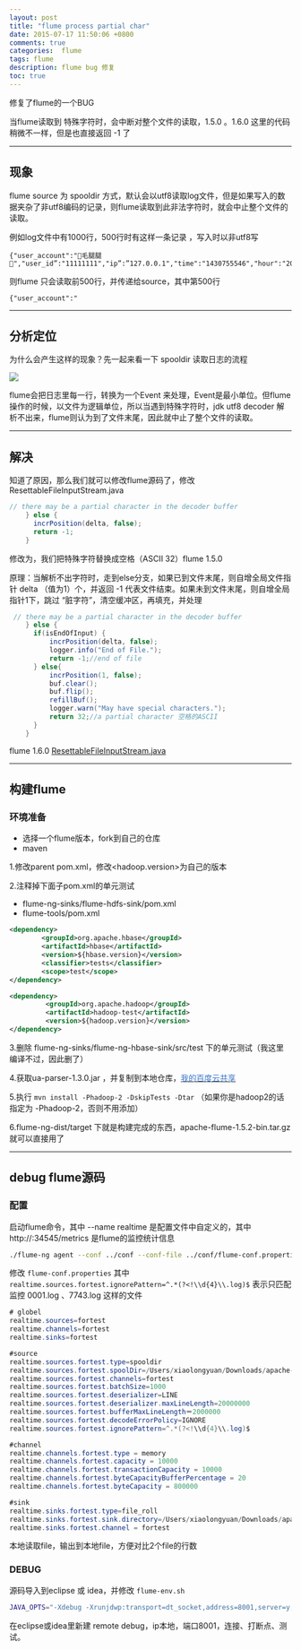 ```yaml
---
layout: post
title: "flume process partial char"
date: 2015-07-17 11:50:06 +0800
comments: true
categories:  flume
tags: flume
description: flume bug 修复
toc: true
---
```


修复了flume的一个BUG

<!--more-->

当flume读取到 特殊字符时，会中断对整个文件的读取，1.5.0 。1.6.0 这里的代码稍微不一样，但是也直接返回 -1 了

---

## 现象

flume source 为 spooldir 方式，默认会以utf8读取log文件，但是如果写入的数据夹杂了非utf8编码的记录，则flume读取到此非法字符时，就会中止整个文件的读取。

例如log文件中有1000行，500行时有这样一条记录 ，写入时以非utf8写

```
{"user_account":"💮毛腿腿💮","user_id”:"11111111","ip”:”127.0.0.1","time":"1430755546","hour":"2015050500"}
```

则flume 只会读取前500行，并传递给source，其中第500行

```
{"user_account":"
```

---

## 分析定位

为什么会产生这样的现象？先一起来看一下 spooldir 读取日志的流程

![](/images/flume/20150717/1.png)


flume会把日志里每一行，转换为一个Event 来处理，Event是最小单位。但flume操作的时候，以文件为逻辑单位，所以当遇到特殊字符时，jdk utf8 decoder 解析不出来，flume则认为到了文件末尾，因此就中止了整个文件的读取。

---

## 解决

知道了原因，那么我们就可以修改flume源码了，修改ResettableFileInputStream.java

``` java
// there may be a partial character in the decoder buffer
    } else {
      incrPosition(delta, false);
      return -1;
    }

```

修改为，我们把特殊字符替换成空格（ASCII 32）flume 1.5.0

原理：当解析不出字符时，走到else分支，如果已到文件末尾，则自增全局文件指针 delta （值为1）个，并返回 -1 代表文件结束。如果未到文件末尾，则自增全局指针1下，跳过 “脏字符”，清空缓冲区，再填充，并处理

``` java
 // there may be a partial character in the decoder buffer
    } else {
      if(isEndOfInput) {
          incrPosition(delta, false);
          logger.info("End of File.");
          return -1;//end of file
      } else{
          incrPosition(1, false);
          buf.clear();
          buf.flip();
          refillBuf();
          logger.warn("May have special characters.");
          return 32;//a partial character 空格的ASCII
      }
    }
```

flume 1.6.0 [ResettableFileInputStream.java](https://github.com/apache/flume/blob/release-1.6.0/flume-ng-core/src/main/java/org/apache/flume/serialization/ResettableFileInputStream.java)

---

## 构建flume

### 环境准备

* 选择一个flume版本，fork到自己的仓库
* maven


1.修改parent pom.xml，修改<hadoop.version>为自己的版本

2.注释掉下面子pom.xml的单元测试

* flume-ng-sinks/flume-hdfs-sink/pom.xml
* flume-tools/pom.xml

``` xml
<dependency>
        <groupId>org.apache.hbase</groupId>
        <artifactId>hbase</artifactId>
        <version>${hbase.version}</version>
        <classifier>tests</classifier>
        <scope>test</scope>
</dependency>

<dependency>
         <groupId>org.apache.hadoop</groupId>
         <artifactId>hadoop-test</artifactId>
         <version>${hadoop.version}</version>
</dependency>
```

3.删除 flume-ng-sinks/flume-ng-hbase-sink/src/test 下的单元测试（我这里编译不过，因此删了）

4.获取ua-parser-1.3.0.jar ，并复制到本地仓库，[<font color="#3573c6">我的百度云共享</font>](http://pan.baidu.com/s/1kT69toN)

5.执行 `mvn install -Phadoop-2 -DskipTests -Dtar`  （如果你是hadoop2的话指定为 -Phadoop-2，否则不用添加）

6.flume-ng-dist/target  下就是构建完成的东西，apache-flume-1.5.2-bin.tar.gz 就可以直接用了

---

## debug flume源码

### 配置

启动flume命令，其中 --name realtime 是配置文件中自定义的，其中 http://<ip>:34545/metrics 是flume的监控统计信息

``` bash
./flume-ng agent --conf ../conf --conf-file ../conf/flume-conf.properties --name realtime -Dflume.monitoring.type=http -Dflume.monitoring.port=34545
```

修改 ` flume-conf.properties ` 其中 ` realtime.sources.fortest.ignorePattern=^.*(?<!\\d{4}\\.log)$ ` 表示只匹配监控 0001.log 、7743.log 这样的文件

``` java
# globel
realtime.sources=fortest
realtime.channels=fortest
realtime.sinks=fortest

#source
realtime.sources.fortest.type=spooldir
realtime.sources.fortest.spoolDir=/Users/xiaolongyuan/Downloads/apache-flume-1.5.0.1-bin/data/send
realtime.sources.fortest.channels=fortest
realtime.sources.fortest.batchSize=1000
realtime.sources.fortest.deserializer=LINE
realtime.sources.fortest.deserializer.maxLineLength=20000000
realtime.sources.fortest.bufferMaxLineLength＝2000000
realtime.sources.fortest.decodeErrorPolicy=IGNORE
realtime.sources.fortest.ignorePattern=^.*(?<!\\d{4}\\.log)$

#channel
realtime.channels.fortest.type = memory
realtime.channels.fortest.capacity = 10000
realtime.channels.fortest.transactionCapacity = 10000
realtime.channels.fortest.byteCapacityBufferPercentage = 20
realtime.channels.fortest.byteCapacity = 800000

#sink
realtime.sinks.fortest.type=file_roll
realtime.sinks.fortest.sink.directory=/Users/xiaolongyuan/Downloads/apache-flume-1.5.0.1-bin/data/received
realtime.sinks.fortest.channel = fortest

```

本地读取file，输出到本地file，方便对比2个file的行数

### DEBUG

源码导入到eclipse 或 idea，并修改 ` flume-env.sh `

``` bash
JAVA_OPTS="-Xdebug -Xrunjdwp:transport=dt_socket,address=8001,server=y,suspend=y”
```
在eclipse或idea里新建 remote debug，ip本地，端口8001，连接、打断点、测试。
